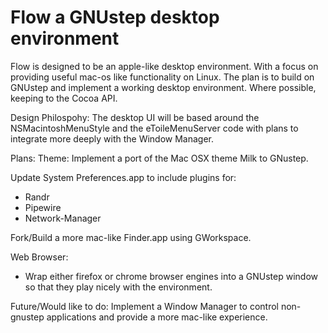 # Flow a GNUstep desktop environment

Flow is designed to be an apple-like desktop environment. With a focus on providing useful mac-os like functionality on Linux. The plan is to build on GNUstep and implement a working desktop environment. Where possible, keeping to the Cocoa API.

Design Philospohy:
The desktop UI will be based around the NSMacintoshMenuStyle and the eToileMenuServer code with plans to integrate more deeply with the Window Manager.

Plans:
Theme:
Implement a port of the Mac OSX theme Milk to GNustep.

Update System Preferences.app to include plugins for:
- Randr
- Pipewire
- Network-Manager

Fork/Build a more mac-like Finder.app using GWorkspace.

Web Browser:
- Wrap either firefox or chrome browser engines into a GNUstep window so that they play nicely with the environment.

Future/Would like to do:
Implement a Window Manager to control non-gnustep applications and provide a more mac-like experience.
